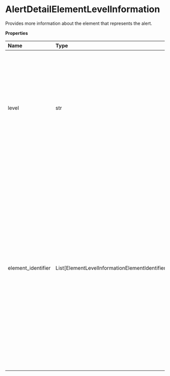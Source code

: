 # AlertDetailElementLevelInformation

Provides more information about the element that represents the alert.

**Properties**

| Name               | Type                                           | Required | Description                                                                                                                                                                                                                                                                                                                      |
| :----------------- | :--------------------------------------------- | :------- | :------------------------------------------------------------------------------------------------------------------------------------------------------------------------------------------------------------------------------------------------------------------------------------------------------------------------------- |
| level              | str                                            | ✅       | Define type of element in request. Possible values are - - 'H' for the header details level, - 'S' for the shipment level, - 'P' for the package level, - 'C' for the commodity level.                                                                                                                                           |
| element_identifier | List[ElementLevelInformationElementIdentifier] | ❌       | Contains more information about the type of element. Returned if Level is 'P' or 'C'. **NOTE:** For versions >= v2403, this element will always be returned as an array. For requests using versions < v2403, this element will be returned as an array if there is more than one object and a single object if there is only 1. |

<!-- This file was generated by liblab | https://liblab.com/ -->
